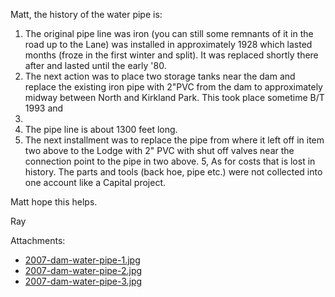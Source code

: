 
Matt, the history of the water pipe is:

1. The original pipe line was iron (you can still some remnants of it in the
road up to the Lane) was installed in approximately 1928 which lasted months
(froze in the first winter and split).  It was replaced shortly there after
and lasted until the early '80.  
2. The next action was to place two storage tanks near the dam and replace
the existing iron pipe with 2"PVC  from the dam to approximately midway
between North and Kirkland Park.  This took place sometime B/T 1993 and
2003.
3. The pipe line is about 1300 feet long.
4. The next installment was to replace the pipe from where it left off in
item two above to the Lodge with 2" PVC with shut off valves near the
connection point to the pipe in two above.
5, As for costs that is lost in history.  The parts and tools (back hoe,
pipe etc.) were not collected into one account like a Capital project. 

Matt hope this helps.

Ray

Attachments:

- [2007-dam-water-pipe-1.jpg](img/2007-dam-water-pipe-1.jpg)
- [2007-dam-water-pipe-2.jpg](img/2007-dam-water-pipe-2.jpg)
- [2007-dam-water-pipe-3.jpg](img/2007-dam-water-pipe-3.jpg)
